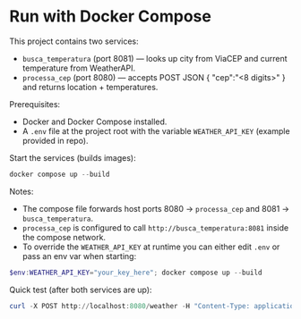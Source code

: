 # Run with Docker Compose

This project contains two services:

- `busca_temperatura` (port 8081) — looks up city from ViaCEP and current temperature from WeatherAPI.
- `processa_cep` (port 8080) — accepts POST JSON { "cep":"<8 digits>" } and returns location + temperatures.

Prerequisites:

- Docker and Docker Compose installed.
- A `.env` file at the project root with the variable `WEATHER_API_KEY` (example provided in repo).

Start the services (builds images):

```powershell
docker compose up --build
```

Notes:

- The compose file forwards host ports 8080 -> `processa_cep` and 8081 -> `busca_temperatura`.
- `processa_cep` is configured to call `http://busca_temperatura:8081` inside the compose network.
- To override the `WEATHER_API_KEY` at runtime you can either edit `.env` or pass an env var when starting:

```powershell
$env:WEATHER_API_KEY="your_key_here"; docker compose up --build
```

Quick test (after both services are up):

```powershell
curl -X POST http://localhost:8080/weather -H "Content-Type: application/json" -d '{"cep":"29902555"}'
```
